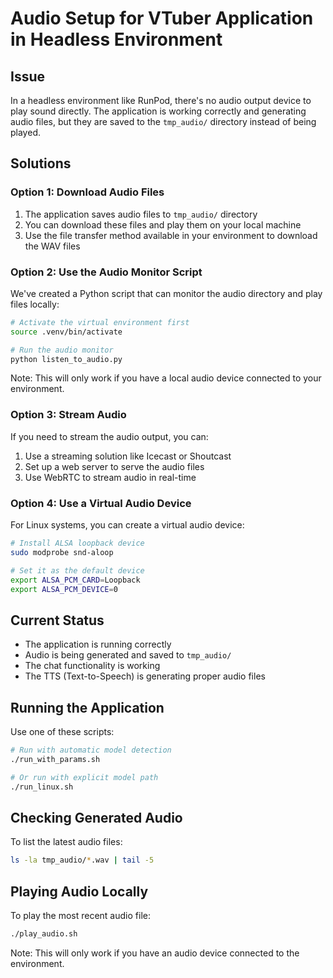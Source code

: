 # Audio Setup for VTuber Application in Headless Environment

## Issue
In a headless environment like RunPod, there's no audio output device to play sound directly. The application is working correctly and generating audio files, but they are saved to the `tmp_audio/` directory instead of being played.

## Solutions

### Option 1: Download Audio Files
1. The application saves audio files to `tmp_audio/` directory
2. You can download these files and play them on your local machine
3. Use the file transfer method available in your environment to download the WAV files

### Option 2: Use the Audio Monitor Script
We've created a Python script that can monitor the audio directory and play files locally:

```bash
# Activate the virtual environment first
source .venv/bin/activate

# Run the audio monitor
python listen_to_audio.py
```

Note: This will only work if you have a local audio device connected to your environment.

### Option 3: Stream Audio
If you need to stream the audio output, you can:

1. Use a streaming solution like Icecast or Shoutcast
2. Set up a web server to serve the audio files
3. Use WebRTC to stream audio in real-time

### Option 4: Use a Virtual Audio Device
For Linux systems, you can create a virtual audio device:

```bash
# Install ALSA loopback device
sudo modprobe snd-aloop

# Set it as the default device
export ALSA_PCM_CARD=Loopback
export ALSA_PCM_DEVICE=0
```

## Current Status
- The application is running correctly
- Audio is being generated and saved to `tmp_audio/`
- The chat functionality is working
- The TTS (Text-to-Speech) is generating proper audio files

## Running the Application
Use one of these scripts:

```bash
# Run with automatic model detection
./run_with_params.sh

# Or run with explicit model path
./run_linux.sh
```

## Checking Generated Audio
To list the latest audio files:
```bash
ls -la tmp_audio/*.wav | tail -5
```

## Playing Audio Locally
To play the most recent audio file:
```bash
./play_audio.sh
```

Note: This will only work if you have an audio device connected to the environment.